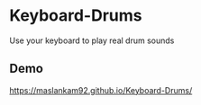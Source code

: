 # Keyboard-Drums
Use your keyboard to play real drum sounds

## Demo
https://maslankam92.github.io/Keyboard-Drums/
